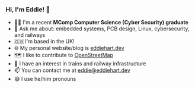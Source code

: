### Hi, I'm Eddie! 👋

- 🧑‍💻 I'm a recent **MComp Computer Science (Cyber Security) graduate**
- 💬 Ask me about: embedded systems, PCB design, Linux, cybersecurity, and railways
- 🇬🇧 I'm based in the UK!
- 🌐 My personal website/blog is [eddiehart.dev](https://eddiehart.dev)
- 🗺️ I like to contribute to [OpenStreetMap](https://www.openstreetmap.org/)
- 🚄 I have an interest in trains and railway infrastructure
- 📫 You can contact me at [eddie@eddiehart.dev](mailto:eddie@eddiehart.dev)
- 😄 I use he/him pronouns